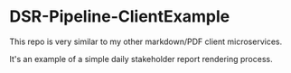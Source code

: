 # DSR-Pipeline-ClientExample

This repo is very similar to my other markdown/PDF client microservices.

It's an example of a simple daily stakeholder report rendering process. 
